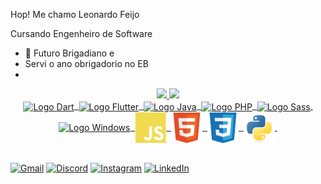 Hop! Me chamo Leonardo Feijo

Cursando Engenheiro de Software
- 🌱 Futuro Brigadiano e 
- Servi o ano obrigadorio no EB
- 

<div align="center">
  <a href="https://github.com/Leonardo-fbs">
  <img height="180em" src="https://github-readme-stats.vercel.app/api?username=Leonardo-fbs&show_icons=true&theme=dark&include_all_commits=true&count_private=true"/>
  <img height="180em" src="https://github-readme-stats.vercel.app/api/top-langs/?username=Leonardo-fbs&layout=compact&langs_count=7&theme=dark"/>
</div>
 

<div display="inline-block" align="center">
  <img align="center" alt="Logo Dart" height="50" width="50" src="https://cdn.jsdelivr.net/gh/devicons/devicon/icons/dart/dart-original.svg" />&nbsp;
  <img align="center" alt="Logo Flutter" height="50" width="50" src="https://cdn.jsdelivr.net/gh/devicons/devicon/icons/flutter/flutter-original.svg" />&nbsp;
  <img align="center" alt="Logo Java" height="50" width="50" src="https://cdn.jsdelivr.net/gh/devicons/devicon/icons/java/java-original-wordmark.svg" />&nbsp;
  <img align="center" alt="Logo PHP" height="50" width="50" src="https://cdn.jsdelivr.net/gh/devicons/devicon/icons/php/php-plain.svg" />&nbsp;
  <img align="center" alt="Logo Sass" height="50" width="50" src="https://cdn.jsdelivr.net/gh/devicons/devicon/icons/sass/sass-original.svg" />&nbsp;
  <img align="center" alt="Logo Windows" height="50" width="50" src="https://cdn.jsdelivr.net/gh/devicons/devicon/icons/windows8/windows8-original.svg" />&nbsp;
  <img align="center" alt="Logo Js" height="50" width="50" src="https://raw.githubusercontent.com/devicons/devicon/master/icons/javascript/javascript-plain.svg">&nbsp;
  <img align="center" alt="Logo HTML" height="50" width="50" src="https://raw.githubusercontent.com/devicons/devicon/master/icons/html5/html5-original.svg">&nbsp;
  <img align="center" alt="Logo CSS" height="50" width="50" src="https://raw.githubusercontent.com/devicons/devicon/master/icons/css3/css3-original.svg">&nbsp;
  <img align="center" alt="Logo Python" height="50" width="50" src="https://raw.githubusercontent.com/devicons/devicon/master/icons/python/python-original.svg">&nbsp;
</div><br>

<a href="mailto:leonardofeijo945@gmail.com"><img src="https://img.shields.io/badge/Gmail-D14836?style=for-the-badge&logo=gmail&logoColor=white" alt="Gmail" /></a>
<a href=""><img src="https://img.shields.io/badge/Discord-7289DA?style=for-the-badge&logo=discord&logoColor=white" alt="Discord" /></a>
<a href="https://www.instagram.com/vinci_19fbs/"><img src="https://img.shields.io/badge/Instagram-E4405F?style=for-the-badge&logo=instagram&logoColor=white" alt="Instagram" /></a>
    <a href="https://www.linkedin.com/in/leonardo-feijo-7ba46520b/"><img src="https://img.shields.io/badge/LinkedIn-0077B5?style=for-the-badge&logo=linkedin&logoColor=white" alt="LinkedIn" /></a>
